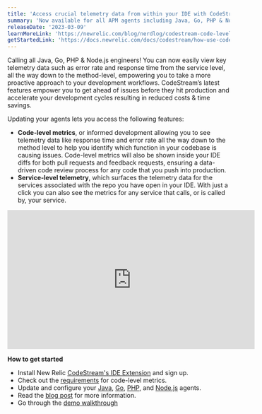 ```yaml
---
title: 'Access crucial telemetry data from within your IDE with CodeStream code-level metrics' 
summary: 'Now available for all APM agents including Java, Go, PHP & Node.js' 
releaseDate: '2023-03-09' 
learnMoreLink: 'https://newrelic.com/blog/nerdlog/codestream-code-level-metrics' 
getStartedLink: 'https://docs.newrelic.com/docs/codestream/how-use-codestream/performance-monitoring/#code-level' 
---
```

Calling all Java, Go, PHP & Node.js engineers! You can now easily view key telemetry data such as error rate and response time from the service level, all the way down to the method-level, empowering you to take a more proactive approach to your development workflows. CodeStream’s latest features empower you to get ahead of issues before they hit production and accelerate your development cycles resulting in reduced costs & time savings.

Updating your agents lets you access the following features: 
* **Code-level metrics**, or informed development allowing you to see telemetry data like response time and error rate all the way down to the method level to help you identify which function in your codebase is causing issues. Code-level metrics will also be shown inside your IDE diffs for both pull requests and feedback requests, ensuring a data-driven code review process for any code that you push into production. 
* **Service-level telemetry**, which surfaces the telemetry data for the services associated with the repo you have open in your IDE. With just a click you can also see the metrics for any service that calls, or is called by, your service.

<iframe width="560" height="315" src="https://www.youtube.com/embed/qeHRGCdmbSI" title="YouTube video player" frameborder="0" allow="accelerometer; autoplay; clipboard-write; encrypted-media; gyroscope; picture-in-picture; web-share" allowfullscreen></iframe>

**How to get started**
* Install New Relic [CodeStream's IDE Extension](https://newrelic.com/codestream#getstarted) and sign up.
* Check out the [requirements](https://docs.newrelic.com/docs/codestream/how-use-codestream/performance-monitoring/#clm-requirements) for code-level metrics. 
* Update and configure your [Java](https://docs.newrelic.com/docs/apm/agents/java-agent/custom-instrumentation/java-custom-instrumentation/), [Go](https://docs.newrelic.com/docs/apm/agents/go-agent/instrumentation/instrument-go-transactions/), [PHP](https://docs.newrelic.com/docs/apm/agents/php-agent/features/php-custom-instrumentation/), and [Node.js](https://docs.newrelic.com/docs/apm/agents/nodejs-agent/extend-your-instrumentation/nodejs-custom-instrumentation/) agents.
* Read the [blog post](https://newrelic.com/blog/nerdlog/codestream-code-level-metrics) for more information.
* Go through the [demo walkthrough](https://youtu.be/qeHRGCdmbSI)